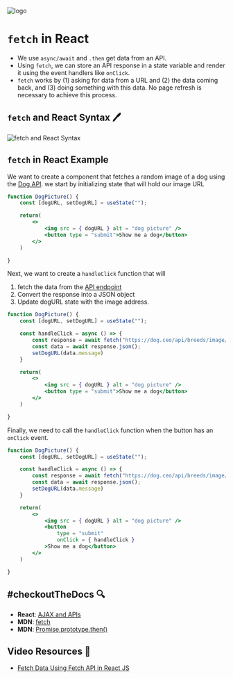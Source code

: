 ![logo](/logo.jpg)

# `fetch` in React
- We use `async/await` and `.then` get data from an API.
- Using `fetch`, we can store an API response in a state variable and render it using the event handlers like `onClick`.
- `fetch` works by (1) asking for data from a URL and (2) the data coming back, and (3) doing something with this data. No page refresh is necessary to achieve this process.

## `fetch` and React Syntax 🖊️

![fetch and React Syntax](../../assets/fetch.png)

## `fetch` in React Example

We want to create a component that fetches a random image of a dog using the [Dog API](https://dog.ceo/dog-api/documentation/random). we start by initializing state that will hold our image URL 

```jsx
function DogPicture() {
    const [dogURL, setDogURL] = useState("");

    return(
        <>
            <img src = { dogURL } alt = "dog picture" />
            <button type = "submit">Show me a dog</button>
        </>
    )

}
```

Next, we want to create a `handleClick` function that will
1. fetch the data from the [API endpoint](https://dog.ceo/api/breeds/image/random)
2. Convert the response into a JSON object
3. Update dogURL state with the image address.

```jsx
function DogPicture() {
    const [dogURL, setDogURL] = useState("");

    const handleClick = async () => {
        const response = await fetch("https://dog.ceo/api/breeds/image/random");
        const data = await response.json();
        setDogURL(data.message)
    }

    return(
        <>
            <img src = { dogURL } alt = "dog picture" />
            <button type = "submit">Show me a dog</button>
        </>
    )

}
```

Finally, we need to call the `handleClick` function when the button has an `onClick` event.

```jsx
function DogPicture() {
    const [dogURL, setDogURL] = useState("");

    const handleClick = async () => {
        const response = await fetch("https://dog.ceo/api/breeds/image/random");
        const data = await response.json();
        setDogURL(data.message)
    }

    return(
        <>
            <img src = { dogURL } alt = "dog picture" />
            <button 
                type = "submit"
                onClick = { handleClick }
            >Show me a dog</button>
        </>
    )

}
```

## #checkoutTheDocs 🔍
- **React**: [AJAX and APIs](https://reactjs.org/docs/faq-ajax.html)
- **MDN**: [fetch](https://developer.mozilla.org/en-US/docs/Web/API/Fetch_API)
- **MDN**: [Promise.prototype.then()](https://developer.mozilla.org/en-US/docs/Web/JavaScript/Reference/Global_Objects/Promise/then)

## Video Resources 🎥
- [Fetch Data Using Fetch API in React JS](https://www.youtube.com/watch?v=27f3B1qndW8)